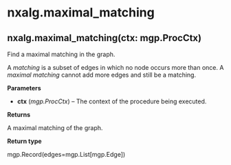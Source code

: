 # nxalg.maximal\_matching

## nxalg.maximal\_matching\(ctx: mgp.ProcCtx\)

Find a maximal matching in the graph.

A _matching_ is a subset of edges in which no node occurs more than once. A _maximal matching_ cannot add more edges and still be a matching.

**Parameters**

* **ctx** \(_mgp.ProcCtx_\) – The context of the procedure being executed.

**Returns**

A maximal matching of the graph.

**Return type**

mgp.Record\(edges=mgp.List\[mgp.Edge\]\)

